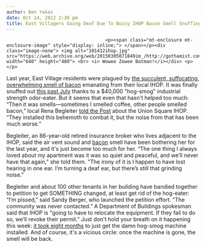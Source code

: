 ```yaml
---
author: Ben Yakas
date: Oct 14, 2012 2:30 pm
title: East Villagers Going Deaf Due To Noisy IHOP Bacon Smell Snuffing Machine
---
```


	
										<p><span class="mt-enclosure mt-enclosure-image" style="display: inline;"> </span></p><div class="image-none"> <img alt="101412ihop.jpg" src="https://web.archive.org/web/20150305071849im_/http://gothamist.com/attachments/byakas/101412ihop.jpg" width="640" height="480"> <br> <i> Wowee Zowee Batman!</i></div> <p></p>

<p>Last year, East Village residents were plagued by <a href="https://web.archive.org/web/20150305071849/http://gothamist.com/2011/11/22/east_village_problems_ihop_bacon_sm.php">the succulent, suffocating, overwhelming smell of bacon</a> emanating from their local IHOP. It was finally snuffed out <a href="https://web.archive.org/web/20150305071849/http://gothamist.com/2012/07/06/ev_ihop_finally_defeats_suffocating.php">this past July</a> thanks to a $40,000 &quot;hog-smog&quot; industrial strength odor-eater. But it seems that even that hasn&apos;t helped too much: &#x201C;Then it was smells&#x2014;sometimes I smelled coffee, other people smelled bacon,&#x201D; local Rena Begleiter <a href="https://web.archive.org/web/20150305071849/http://www.nypost.com/p/news/local/manhattan/union_sq_nabe_is_stinkin_mad_over_UpGo4Wwn0QP2SrjrCDFSjL?utm_medium=rss&amp;utm_content=Manhattan">told the Post</a> about the Union Square IHOP. &#x201C;They installed this behemoth to combat it, but the noise from that has been much worse.&#x201D;</p>

<p>Begleiter, an 86-year-old retired insurance broker who lives adjacent to the IHOP, said the air vent sound and <a href="https://web.archive.org/web/20150305071849/http://gothamist.com/tags/bacon">bacon</a> smell have been bothering her for the last year, and it&apos;s just become too much for her. &#x201C;The one thing I always loved about my apartment was it was so quiet and peaceful, and we&#x2019;ll never have that again,&quot; she told them. &quot;The irony of it is I happen to have lost hearing in one ear. I&#x2019;m turning a deaf ear, but there&#x2019;s still that grinding noise.&#x201D; </p>

<p>Begleiter and about 100 other tenants in her building have bandied together to petition to get SOMETHING changed, at least get rid of the hog-eater: &#x201C;I&#x2019;m pissed,&#x201D; said Sandy Berger, who launched the petition effort. &#x201C;The community was never contacted.&#x201D; A Department of Buildings spokesman said that IHOP is &quot;going to have to relocate the equipment. If they fail to do so, we&#x2019;ll revoke their permit.&#x201D; Just don&apos;t hold your breath on it happening this week: <a href="https://web.archive.org/web/20150305071849/http://gothamist.com/2012/04/04/breathe_easy_bacon-scented_ev_ihop.php">it took eight months</a> to just get the damn hog-smog machine installed. And of course, it&apos;s a vicious circle: once the machine is gone, the smell will be back.</p>					
										
									
				